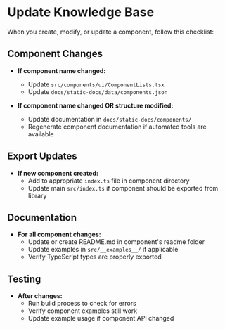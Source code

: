 # Update Knowledge Base

When you create, modify, or update a component, follow this checklist:

## Component Changes
- **If component name changed:**
  - Update `src/components/ui/ComponentLists.tsx`
  - Update `docs/static-docs/data/components.json`
  
- **If component name changed OR structure modified:**
  - Update documentation in `docs/static-docs/components/`
  - Regenerate component documentation if automated tools are available

## Export Updates
- **If new component created:**
  - Add to appropriate `index.ts` file in component directory
  - Update main `src/index.ts` if component should be exported from library

## Documentation
- **For all component changes:**
  - Update or create README.md in component's readme folder
  - Update examples in `src/__examples__/` if applicable
  - Verify TypeScript types are properly exported

## Testing
- **After changes:**
  - Run build process to check for errors
  - Verify component examples still work
  - Update example usage if component API changed